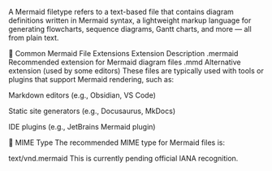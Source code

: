A Mermaid filetype refers to a text-based file that contains diagram definitions written in Mermaid syntax, a lightweight markup language for generating flowcharts, sequence diagrams, Gantt charts, and more — all from plain text.

📁 Common Mermaid File Extensions
Extension	Description
.mermaid	Recommended extension for Mermaid diagram files
.mmd	Alternative extension (used by some editors)
These files are typically used with tools or plugins that support Mermaid rendering, such as:

Markdown editors (e.g., Obsidian, VS Code)

Static site generators (e.g., Docusaurus, MkDocs)

IDE plugins (e.g., JetBrains Mermaid plugin)

📄 MIME Type
The recommended MIME type for Mermaid files is:

text/vnd.mermaid
This is currently pending official IANA recognition.
